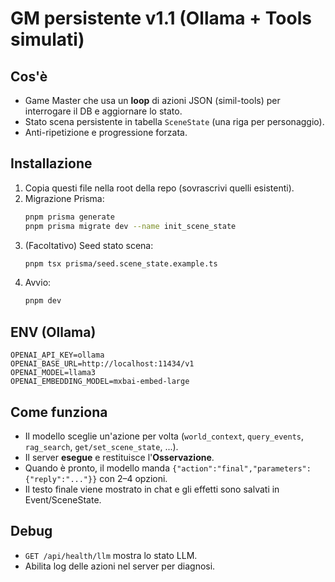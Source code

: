 # GM persistente v1.1 (Ollama + Tools simulati)

## Cos'è
- Game Master che usa un **loop** di azioni JSON (simil-tools) per interrogare il DB e aggiornare lo stato.
- Stato scena persistente in tabella `SceneState` (una riga per personaggio).
- Anti-ripetizione e progressione forzata.

## Installazione
1. Copia questi file nella root della repo (sovrascrivi quelli esistenti).
2. Migrazione Prisma:
   ```bash
   pnpm prisma generate
   pnpm prisma migrate dev --name init_scene_state
   ```
3. (Facoltativo) Seed stato scena:
   ```bash
   pnpm tsx prisma/seed.scene_state.example.ts
   ```
4. Avvio:
   ```bash
   pnpm dev
   ```

## ENV (Ollama)
```
OPENAI_API_KEY=ollama
OPENAI_BASE_URL=http://localhost:11434/v1
OPENAI_MODEL=llama3
OPENAI_EMBEDDING_MODEL=mxbai-embed-large
```

## Come funziona
- Il modello sceglie un'azione per volta (`world_context`, `query_events`, `rag_search`, `get/set_scene_state`, ...).
- Il server **esegue** e restituisce l'**Osservazione**.
- Quando è pronto, il modello manda `{"action":"final","parameters":{"reply":"..."}}` con 2–4 opzioni.
- Il testo finale viene mostrato in chat e gli effetti sono salvati in Event/SceneState.

## Debug
- `GET /api/health/llm` mostra lo stato LLM.
- Abilita log delle azioni nel server per diagnosi.
